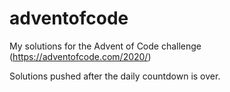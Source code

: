 # adventofcode
My solutions for the Advent of Code challenge (https://adventofcode.com/2020/)

Solutions pushed after the daily countdown is over.
